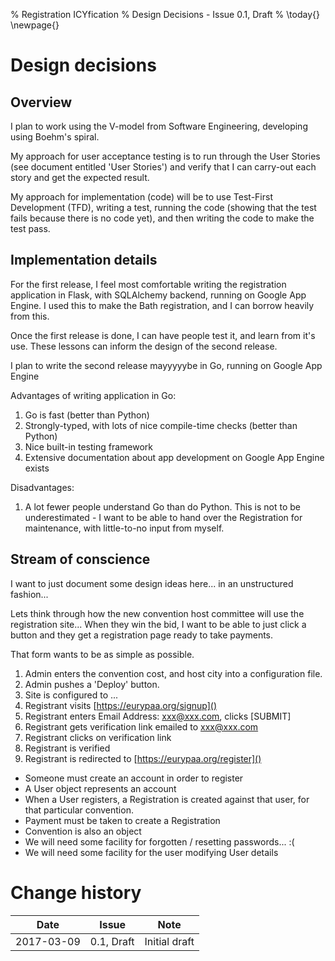 % Registration ICYfication
% Design Decisions - Issue 0.1, Draft
% \today{}
\newpage{}

# Design decisions

## Overview

I plan to work using the V-model from Software Engineering, developing using
Boehm's spiral.

My approach for user acceptance testing is to run through the User Stories (see
document entitled 'User Stories') and verify that I can carry-out each story
and get the expected result.

My approach for implementation (code) will be to use Test-First Development
(TFD), writing a test, running the code (showing that the test fails because
there is no code yet), and then writing the code to make the test pass.

## Implementation details

For the first release, I feel most comfortable writing the registration
application in Flask, with SQLAlchemy backend, running on Google App Engine. I
used this to make the Bath registration, and I can borrow heavily from this.

Once the first release is done, I can have people test it, and learn from it's
use. These lessons can inform the design of the second release.

I plan to write the second release mayyyyybe in Go, running on Google App Engine

Advantages of writing application in Go:

1. Go is fast (better than Python)
2. Strongly-typed, with lots of nice compile-time checks (better than Python)
3. Nice built-in testing framework
4. Extensive documentation about app development on Google App Engine exists

Disadvantages:

1. A lot fewer people understand Go than do Python. This is not to be
   underestimated - I want to be able to hand over the Registration for
   maintenance, with little-to-no input from myself.

## Stream of conscience

I want to just document some design ideas here... in an unstructured fashion...

Lets think through how the new convention host committee will use the registration site...
When they win the bid, I want to be able to just click a button and they get a registration page ready to take payments.

That form wants to be as simple as possible.

1. Admin enters the convention cost, and host city into a configuration file.
1. Admin pushes a 'Deploy' button.
1. Site is configured to ...
1. Registrant visits [https://eurypaa.org/signup]()
1. Registrant enters Email Address: xxx@xxx.com, clicks [SUBMIT]
1. Registrant gets verification link emailed to xxx@xxx.com 
1. Registrant clicks on verification link
1. Registrant is verified
1. Registrant is redirected to [https://eurypaa.org/register]()

* Someone must create an account in order to register
* A User object represents an account
* When a User registers, a Registration is created against that user, for that particular convention.
* Payment must be taken to create a Registration
* Convention is also an object
* We will need some facility for forgotten / resetting passwords... :(
* We will need some facility for the user modifying User details

# Change history

Date | Issue | Note
---|---|---
2017-03-09 | 0.1, Draft | Initial draft |
